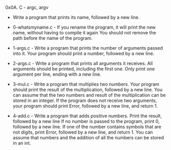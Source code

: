 0x0A. C - argc, argv
* Write a program that prints its name, followed by a new line.

* 0-whatsmyname.c - If you rename the program, it will print the new name, without having to compile it again
You should not remove the path before the name of the program.

* 1-args.c - Write a program that prints the number of arguments passed into it. Your program should print a number, followed by a new line.

* 2-args.c - Write a program that prints all arguments it receives. All arguments should be printed, including the first one. Only print one argument per line, ending with a new line.

* 3-mul.c - Write a program that multiplies two numbers. Your program should print the result of the multiplication, followed by a new line. You can assume that the two numbers and result of the multiplication can be stored in an integer. If the program does not receive two arguments, your program should print Error, followed by a new line, and return 1.

* 4-add.c - Write a program that adds positive numbers. Print the result, followed by a new line
If no number is passed to the program, print 0, followed by a new line. If one of the number contains symbols that are not digits, print Error, followed by a new line, and return 1. You can assume that numbers and the addition of all the numbers can be stored in an int.
